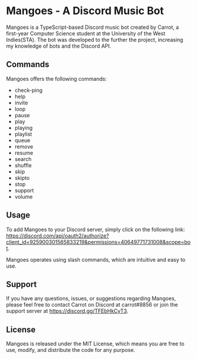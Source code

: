 # Mangoes - A Discord Music Bot

Mangoes is a TypeScript-based Discord music bot created by Carrot, a first-year Computer Science student at the University of the West Indies(STA). The bot was developed to the further the project, increasing my knowledge of bots and the Discord API.

## Commands

Mangoes offers the following commands:

- check-ping
- help
- invite
- loop
- pause
- play
- playing
- playlist
- queue
- remove
- resume
- search
- shuffle
- skip
- skipto
- stop
- support
- volume

## Usage

To add Mangoes to your Discord server, simply click on the following link: https://discord.com/api/oauth2/authorize?client_id=925900301565833219&permissions=40649771731008&scope=bot.

Mangoes operates using slash commands, which are intuitive and easy to use.

## Support

If you have any questions, issues, or suggestions regarding Mangoes, please feel free to contact Carrot on Discord at carrot#8856 or join the support server at https://discord.gg/TFEbHkCyT3.

## License

Mangoes is released under the MIT License, which means you are free to use, modify, and distribute the code for any purpose.